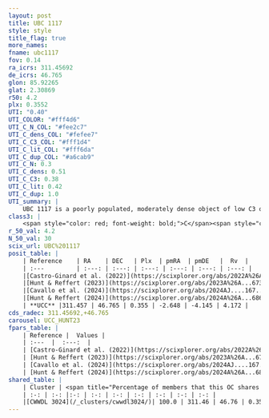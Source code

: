 ```yaml
---
layout: post
title: UBC 1117
style: style
title_flag: true
more_names: 
fname: ubc1117
fov: 0.14
ra_icrs: 311.45692
de_icrs: 46.765
glon: 85.92265
glat: 2.30869
r50: 4.2
plx: 0.3552
UTI: "0.40"
UTI_COLOR: "#fff4d6"
UTI_C_N_COL: "#fee2c7"
UTI_C_dens_COL: "#fefee7"
UTI_C_C3_COL: "#fff1d4"
UTI_C_lit_COL: "#fff6da"
UTI_C_dup_COL: "#a6cab9"
UTI_C_N: 0.3
UTI_C_dens: 0.51
UTI_C_C3: 0.38
UTI_C_lit: 0.42
UTI_C_dup: 1.0
UTI_summary: |
    UBC 1117 is a poorly populated, moderately dense object of low C3 quality. It was recently reported in the literature. This object shares a large percentage of members with a later reported entry.
class3: |
    <span style="color: red; font-weight: bold;">C</span><span style="color: #FFC300; font-weight: bold;">B</span>
r_50_val: 4.2
N_50_val: 30
scix_url: UBC%201117
posit_table: |
    | Reference    | RA    | DEC   | Plx  | pmRA  | pmDE   |  Rv  |
    | :---         | :---: | :---: | :---: | :---: | :---: | :---: |
    |[Castro-Ginard et al. (2022)](https://scixplorer.org/abs/2022A%26A...661A.118C) | 311.46 | 46.76 | 0.35 | -2.63 | -4.15 | -- |
    |[Hunt & Reffert (2023)](https://scixplorer.org/abs/2023A%26A...673A.114H) | 311.451 | 46.769 | 0.353 | -2.649 | -4.141 | 4.164 |
    |[Cavallo et al. (2024)](https://scixplorer.org/abs/2024AJ....167...12C) | 311.488 | 46.755 | 0.353 | -- | -- | -- |
    |[Hunt & Reffert (2024)](https://scixplorer.org/abs/2024A%26A...686A..42H) | 311.451 | 46.769 | 0.353 | -2.649 | -4.141 | 4.164 |
    | **UCC** |311.457 | 46.765 | 0.355 | -2.648 | -4.145 | 4.172 | 
cds_radec: 311.45692,+46.765
carousel: UCC_HUNT23
fpars_table: |
    | Reference |  Values |
    | :---  |  :---:  |
    | [Castro-Ginard et al. (2022)](https://scixplorer.org/abs/2022A%26A...661A.118C) | `AV=1.706, Dist=3074, logAge=6.866` |
    | [Hunt & Reffert (2023)](https://scixplorer.org/abs/2023A%26A...673A.114H) | `AV50=2.062, diffAV50=1.931, MOD50=12.074, logAge50=7.279` |
    | [Cavallo et al. (2024)](https://scixplorer.org/abs/2024AJ....167...12C) | `AV50=2.23, dMod50=12.57, logAge50=7.42, [Fe/H]50=0.53` |
    | [Hunt & Reffert (2024)](https://scixplorer.org/abs/2024A%26A...686A..42H) | `MassJ=390.281` |
shared_table: |
    | Cluster | <span title="Percentage of members that this OC shares with the ones listed">%</span>   | RA   | DEC   | Plx   | pmRA  | pmDE  | Rv | UTI |
    | :-: | :-: |:-: | :-: | :-: | :-: | :-: | :-: | :-: |
    |[CWWDL 3024](/_clusters/cwwdl3024/)| 100.0 | 311.46 | 46.76 | 0.35 | -2.65 | -4.14 | 4.17 |0.07 |
---
```

